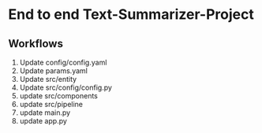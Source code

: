 # End to end Text-Summarizer-Project

## Workflows

1. Update config/config.yaml
2. Update params.yaml
3. Update src/entity
4. Update src/config/config.py
5. update src/components
6. update src/pipeline
7. update main.py
8. update app.py